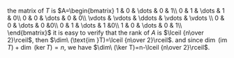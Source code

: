the matrix of $T$ is
$A=\begin{bmatrix}
   1 & 0 & \dots & 0 & 1\\
   0 & 1 & \dots & 1 & 0\\
   0 & 0 & \dots & 0 & 0\\
   \vdots & \vdots & \ddots & \vdots & \vdots \\
   0 & 0 & \dots & 0 &0\\
   0 & 1 & \dots & 1 &0\\
   1 & 0 & \dots & 0 & 1\\
\end{bmatrix}$
it is easy to verify that the rank of $A$ is $\lceil {n\over 2}\rceil$, then $\dim\ (\text{im }T)=\lceil {n\over 2}\rceil$. and since $\dim\ (\text{im }T)+\dim\ (\ker T)=n$, we have $\dim\ (\ker T)=n-\lceil {n\over 2}\rceil$.